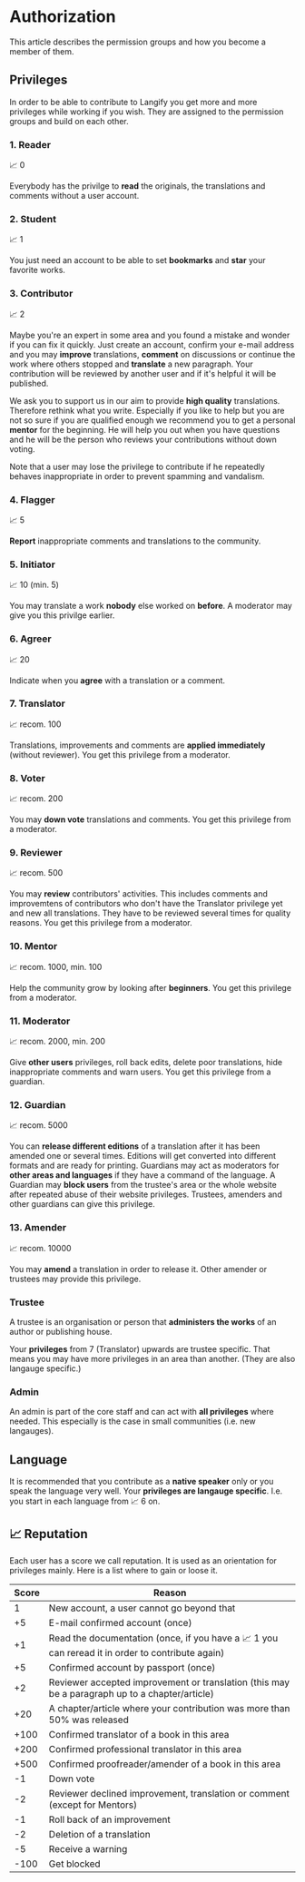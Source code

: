 # Authorization

This article describes the permission groups and how you become a member of them.

## Privileges

In order to be able to contribute to Langify you get more and more privileges while working if you wish. They are assigned to the permission groups and build on each other.

### 1. Reader

:chart_with_upwards_trend: 0

Everybody has the privilge to **read** the originals, the translations and comments without a user account.

### 2. Student

:chart_with_upwards_trend: 1

You just need an account to be able to set **bookmarks** and **star** your favorite works.

### 3. Contributor

:chart_with_upwards_trend: 2

Maybe you're an expert in some area and you found a mistake and wonder if you can fix it quickly. Just create an account, confirm your e-mail address and you may **improve** translations, **comment** on discussions or continue the work where others stopped and **translate** a new paragraph. Your contribution will be reviewed by another user and if it's helpful it will be published.

We ask you to support us in our aim to provide **high quality** translations. Therefore rethink what you write. Especially if you like to help but you are not so sure if you are qualified enough we recommend you to get a personal **mentor** for the beginning. He will help you out when you have questions and he will be the person who reviews your contributions without down voting.

Note that a user may lose the privilege to contribute if he repeatedly behaves inappropriate in order to prevent spamming and vandalism.

### 4. Flagger

:chart_with_upwards_trend: 5

**Report** inappropriate comments and translations to the community.

### 5. Initiator

:chart_with_upwards_trend: 10 (min. 5)

You may translate a work **nobody** else worked on **before**. A moderator may give you this privilge earlier.

### 6. Agreer

:chart_with_upwards_trend: 20

Indicate when you **agree** with a translation or a comment.

### 7. Translator

:chart_with_upwards_trend: recom. 100

Translations, improvements and comments are **applied immediately** (without reviewer). You get this privilege from a moderator.

### 8. Voter

:chart_with_upwards_trend: recom. 200

You may **down vote** translations and comments. You get this privilege from a moderator.

### 9. Reviewer

:chart_with_upwards_trend: recom. 500

You may **review** contributors' activities. This includes comments and improvemtens of contributors who don't have the Translator privilege yet and new all translations. They have to be reviewed several times for quality reasons.  You get this privilege from a moderator.

### 10. Mentor

:chart_with_upwards_trend: recom. 1000, min. 100

Help the community grow by looking after **beginners**. You get this privilege from a moderator.

### 11. Moderator

:chart_with_upwards_trend: recom. 2000, min. 200

Give **other users** privileges, roll back edits, delete poor translations, hide inappropriate comments and warn users. You get this privilege from a guardian.

### 12. Guardian

:chart_with_upwards_trend: recom. 5000

You can **release different editions** of a translation after it has been amended one or several times. Editions will get converted into different formats and are ready for printing. Guardians may act as moderators for **other areas and languages** if they have a command of the language. A Guardian may **block users** from the trustee's area or the whole website after repeated abuse of their website privileges. Trustees, amenders and other guardians can give this privilege.

### 13. Amender

:chart_with_upwards_trend: recom. 10000

You may **amend** a translation in order to release it. Other amender or trustees may provide this privilege.

### Trustee

A trustee is an organisation or person that **administers the works** of an author or publishing house.

Your **privileges** from 7 (Translator) upwards are trustee specific. That means you may have more privileges in an area than another. (They are also langauge specific.)

### Admin

An admin is part of the core staff and can act with **all privileges** where needed. This especially is the case in small communities (i.e. new langauges).

## Language

It is recommended that you contribute as a **native speaker** only or you speak the language very well. Your **privileges are langauge specific**. I.e. you start in each language from :chart_with_upwards_trend: 6 on.

## :chart_with_upwards_trend: Reputation

Each user has a score we call reputation. It is used as an orientation for privileges mainly. Here is a list where to gain or loose it.

Score | Reason
------|-------
1 | New account, a user cannot go beyond that
+5 | E-mail confirmed account (once)
+1 | Read the documentation (once, if you have a :chart_with_upwards_trend: 1 you can reread it in order to contribute again)
+5 | Confirmed account by passport (once)
+2 | Reviewer accepted improvement or translation (this may be a paragraph up to a chapter/article)
+20 | A chapter/article where your contribution was more than 50% was released
+100 | Confirmed translator of a book in this area
+200 | Confirmed professional translator in this area
+500 | Confirmed proofreader/amender of a book in this area
-1 | Down vote
-2 | Reviewer declined improvement, translation or comment (except for Mentors)
-1 | Roll back of an improvement
-2 | Deletion of a translation
-5 | Receive a warning
-100 | Get blocked
